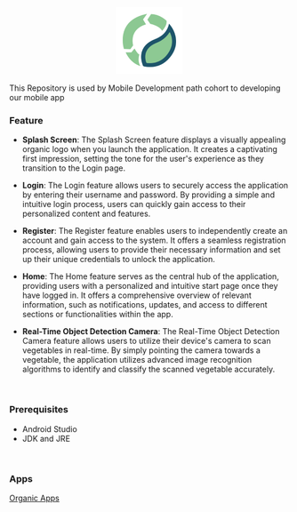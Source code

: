 
<p align="center">
  <img src="organic_logo.png" alt="Organic" height="120" />
</p>
This Repository is used by Mobile Development path cohort to developing our mobile app
 
<h3>Feature</h3>

* **Splash Screen**: The Splash Screen feature displays a visually appealing organic logo when you launch the application. It creates a captivating first impression, setting the tone for the user's experience as they transition to the Login page.

* **Login**: The Login feature allows users to securely access the application by entering their username and password. By providing a simple and intuitive login process, users can quickly gain access to their personalized content and features.

* **Register**: The Register feature enables users to independently create an account and gain access to the system. It offers a seamless registration process, allowing users to provide their necessary information and set up their unique credentials to unlock the application.

* **Home**: The Home feature serves as the central hub of the application, providing users with a personalized and intuitive start page once they have logged in. It offers a comprehensive overview of relevant information, such as notifications, updates, and access to different sections or functionalities within the app.

* **Real-Time Object Detection Camera**: The Real-Time Object Detection Camera feature allows users to utilize their device's camera to scan vegetables in real-time. By simply pointing the camera towards a vegetable, the application utilizes advanced image recognition algorithms to identify and classify the scanned vegetable accurately.
<br>
<h3>Prerequisites</h3>

* Android Studio
* JDK and JRE
<br>
<h3>Apps</h3>
<a href="[https://docs.edgeimpulse.com/docs/edge-impulse-studio/learning-blocks/object-detection/mobilenetv2-ssd-fpn](https://github.com/organic-idn/MD-Development/blob/main/organic.apk)">Organic Apps</a>
